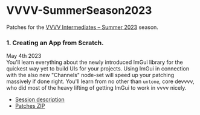 # VVVV-SummerSeason2023

Patches for the [VVVV Intermediates – Summer 2023](https://thenodeinstitute.org/vvvv-intermediates-summer-2023/) season.

### 1. Creating an App from Scratch.
May 4th 2023  
You'll learn everything about the newly introduced ImGui library for the quickest way yet to build UIs for your projects. 
Using ImGui in connection with the also new "Channels" node-set will speed up your patching massively if done right. 
You'll learn from no other than `untone`, core devvvv, who did most of the heavy lifting of getting ImGui to work in vvvv nicely.

- [Session description](https://thenodeinstitute.org/courses/ss23-vvvv-creating-an-app-from-scratch/)
- [Patches ZIP](https://github.com/nodeinstitute/VVVV-SummerSeason2023/releases/download/v0.0.1/Summer23-CreatingAnAppFromScratch.zip)


